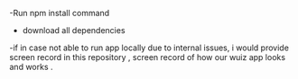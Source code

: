 -Run npm install command 

- download all dependencies

-if in case not able to run app locally due to internal issues, i would provide screen record in this repository ,
 screen record of how our wuiz app looks and works .
